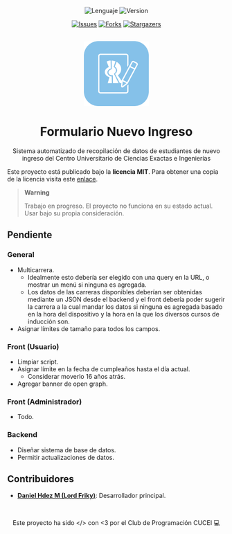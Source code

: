 <div id="main" align="center">

![Lenguaje][language-shield]
![Version][version-shield]
<!-- Estos no funcionarán hasta que el repo sea público -->
[![Issues][issues-shield]][issues-url]
[![Forks][forks-shield]][forks-url]
[![Stargazers][stars-shield]][stars-url]

<br><img src="./res/icono-proyecto.png" height=150><br>

# Formulario Nuevo Ingreso
Sistema automatizado de recopilación de datos de estudiantes de nuevo ingreso del Centro Universitario de Ciencias Exactas e Ingenierías

</div>

Este proyecto está publicado bajo la **licencia MIT**. Para obtener una copia de la licencia visita este [enlace][license-url].

> **Warning**
>
> Trabajo en progreso. El proyecto no funciona en su estado actual. Usar bajo su propia consideración.

## Pendiente

### General
- Multicarrera.
    - Idealmente esto debería ser elegido con una query en la URL, o mostrar un menú si ninguna es agregada.
    - Los datos de las carreras disponibles deberían ser obtenidas mediante un JSON desde el backend y el front debería poder sugerir la carrera a la cual mandar los datos si ninguna es agregada basado en la hora del dispositivo y la hora en la que los diversos cursos de inducción son.
- Asignar límites de tamaño para todos los campos.

### Front (Usuario)
- Limpiar script.
- Asignar límite en la fecha de cumpleaños hasta el día actual.
    - Considerar moverlo 16 años atrás.
- Agregar banner de open graph.

### Front (Administrador)
- Todo.

### Backend
- Diseñar sistema de base de datos.
- Permitir actualizaciones de datos.

## Contribuidores
- **[Daniel Hdez M (Lord Friky)][lordfriky]**: Desarrollador principal.

<br><p align="center">
Este proyecto ha sido </> con <3 por el Club de Programación CUCEI 💻
</p>

<!--------------------->
<!--     Enlaces     -->
<!--------------------->

<!-- Badges estáticos -->
[language-shield]: https://img.shields.io/badge/LENGUAJE-HTML%2C%20JS%2C%20PHP-orange?style=for-the-badge
[version-shield]: https://img.shields.io/badge/VERSION-0.1%20pre--alpha-brightgreen?style=for-the-badge

<!-- Badges dinmámicos -->
[issues-shield]: https://img.shields.io/github/issues/Programacion-CUCEI/formulario-ni.svg?style=for-the-badge
[issues-url]: https://github.com/Programacion-CUCEI/formulario-ni/issues
[forks-shield]: https://img.shields.io/github/forks/Programacion-CUCEI/formulario-ni.svg?style=for-the-badge
[forks-url]: https://github.com/Programacion-CUCEI/formulario-ni/network/members
[stars-shield]: https://img.shields.io/github/stars/Programacion-CUCEI/formulario-ni.svg?style=for-the-badge
[stars-url]: https://github.com/Programacion-CUCEI/formulario-ni/stargazers

<!-- Otros enlaces -->
[license-url]: https://github.com/Programacion-CUCEI/formulario-ni/blob/main/LICENSE

<!-- Contribuidores -->
[lordfriky]: https://github.com/lordfriky